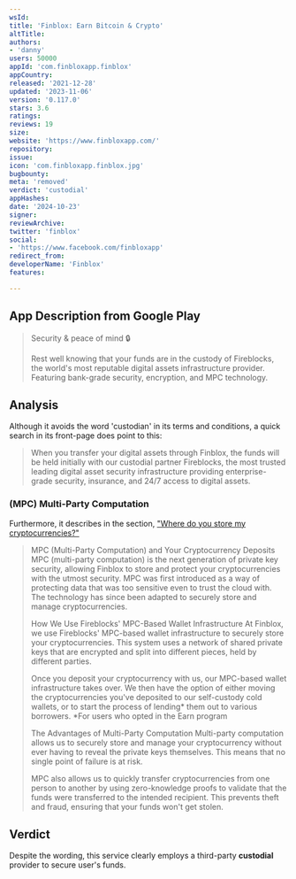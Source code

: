 ```yaml
---
wsId: 
title: 'Finblox: Earn Bitcoin & Crypto'
altTitle: 
authors:
- 'danny'
users: 50000
appId: 'com.finbloxapp.finblox'
appCountry: 
released: '2021-12-28'
updated: '2023-11-06'
version: '0.117.0'
stars: 3.6
ratings: 
reviews: 19
size: 
website: 'https://www.finbloxapp.com/'
repository: 
issue: 
icon: 'com.finbloxapp.finblox.jpg'
bugbounty: 
meta: 'removed'
verdict: 'custodial'
appHashes: 
date: '2024-10-23'
signer: 
reviewArchive: 
twitter: 'finblox'
social:
- 'https://www.facebook.com/finbloxapp'
redirect_from: 
developerName: 'Finblox'
features: 

---
```


## App Description from Google Play 

> Security & peace of mind 🔒
>
> Rest well knowing that your funds are in the custody of Fireblocks, the world's most reputable digital assets infrastructure provider. Featuring bank-grade security, encryption, and MPC technology.

## Analysis 

Although it avoids the word 'custodian' in its terms and conditions, a quick search in its front-page does point to this: 

> When you transfer your digital assets through Finblox, the funds will be held initially with our custodial partner Fireblocks, the most trusted leading digital asset security infrastructure providing enterprise-grade security, insurance, and 24/7 access to digital assets.

### (MPC) Multi-Party Computation

Furthermore, it describes in the section, ["Where do you store my cryptocurrencies?"](https://help.finblox.com/en/articles/6272323-where-do-you-store-my-cryptocurrencies)

> MPC (Multi-Party Computation) and Your Cryptocurrency Deposits
MPC (multi-party computation) is the next generation of private key security, allowing Finblox to store and protect your cryptocurrencies with the utmost security. MPC was first introduced as a way of protecting data that was too sensitive even to trust the cloud with. The technology has since been adapted to securely store and manage cryptocurrencies.
>
> How We Use Fireblocks' MPC-Based Wallet Infrastructure
At Finblox, we use Fireblocks' MPC-based wallet infrastructure to securely store your cryptocurrencies. This system uses a network of shared private keys that are encrypted and split into different pieces, held by different parties. 
>
> Once you deposit your cryptocurrency with us, our MPC-based wallet infrastructure takes over. We then have the option of either moving the cryptocurrencies you've deposited to our self-custody cold wallets, or to start the process of lending* them out to various borrowers. *For users who opted in the Earn program
>
> The Advantages of Multi-Party Computation
Multi-party computation allows us to securely store and manage your cryptocurrency without ever having to reveal the private keys themselves. This means that no single point of failure is at risk.
>
> MPC also allows us to quickly transfer cryptocurrencies from one person to another by using zero-knowledge proofs to validate that the funds were transferred to the intended recipient. This prevents theft and fraud, ensuring that your funds won't get stolen.

## Verdict 

Despite the wording, this service clearly employs a third-party **custodial** provider to secure user's funds. 